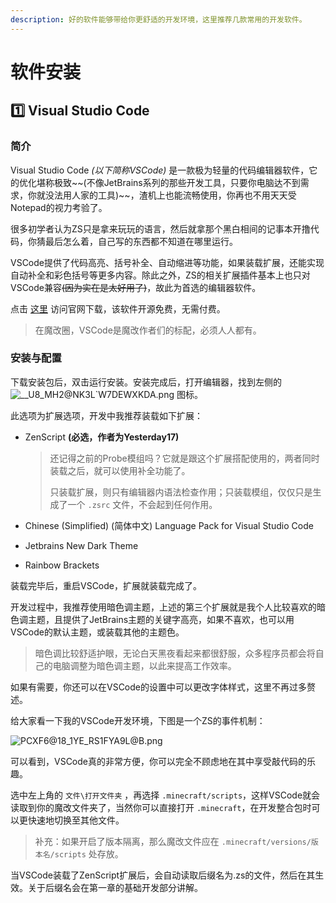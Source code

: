 ```yaml
---
description: 好的软件能够带给你更舒适的开发环境，这里推荐几款常用的开发软件。
---
```


# 软件安装

## 1️⃣ Visual Studio Code

### 简介

Visual Studio Code _(以下简称VSCode)_ 是一款极为轻量的代码编辑器软件，它的优化堪称极致\~\~(不像JetBrains系列的那些开发工具，只要你电脑达不到需求，你就没法用人家的工具)\~\~，渣机上也能流畅使用，你再也不用天天受Notepad的视力考验了。

很多初学者认为ZS只是拿来玩玩的语言，然后就拿那个黑白相间的记事本开撸代码，你猜最后怎么着，自己写的东西都不知道在哪里运行。

VSCode提供了代码高亮、括号补全、自动缩进等功能，如果装载扩展，还能实现自动补全和彩色括号等更多内容。除此之外，ZS的相关扩展插件基本上也只对VSCode兼容~~(因为实在是太好用了)~~，故此为首选的编辑器软件。

点击 [这里](https://code.visualstudio.com/) 访问官网下载，该软件开源免费，无需付费。

> 在魔改圈，VSCode是魔改作者们的标配，必须人人都有。

### 安装与配置

下载安装包后，双击运行安装。安装完成后，打开编辑器，找到左侧的 ![\_\_U8\_MH2@NK3L\`W7DEWXKDA.png](https://s2.loli.net/2022/10/01/Mf6YZDFKSLk4Cig.png) 图标。

此选项为扩展选项，开发中我推荐装载如下扩展：

* ZenScript **(必选，作者为Yesterday17)**

  > 还记得之前的Probe模组吗？它就是跟这个扩展搭配使用的，两者同时装载之后，就可以使用补全功能了。
  >
  > 只装载扩展，则只有编辑器内语法检查作用；只装载模组，仅仅只是生成了一个 `.zsrc` 文件，不会起到任何作用。

* Chinese (Simplified) (简体中文) Language Pack for Visual Studio Code

* Jetbrains New Dark Theme

* Rainbow Brackets

装载完毕后，重启VSCode，扩展就装载完成了。

开发过程中，我推荐使用暗色调主题，上述的第三个扩展就是我个人比较喜欢的暗色调主题，且提供了JetBrains主题的关键字高亮，如果不喜欢，也可以用VSCode的默认主题，或装载其他的主题色。

> 暗色调比较舒适护眼，无论白天黑夜看起来都很舒服，众多程序员都会将自己的电脑调整为暗色调主题，以此来提高工作效率。

如果有需要，你还可以在VSCode的设置中可以更改字体样式，这里不再过多赘述。

给大家看一下我的VSCode开发环境，下图是一个ZS的事件机制：

![PCXF6@18\_1YE\_RS1FYA9L@B.png](https://s2.loli.net/2022/10/01/zXcEB2RUwSfVJWe.png)

可以看到，VSCode真的非常方便，你可以完全不顾虑地在其中享受敲代码的乐趣。

选中左上角的 `文件\打开文件夹` ，再选择 `.minecraft/scripts`，这样VSCode就会读取到你的魔改文件夹了，当然你可以直接打开 `.minecraft`，在开发整合包时可以更快速地切换至其他文件。

> 补充：如果开启了版本隔离，那么魔改文件应在 `.minecraft/versions/版本名/scripts` 处存放。

当VSCode装载了ZenScript扩展后，会自动读取后缀名为.zs的文件，然后在其生效。关于后缀名会在第一章的基础开发部分讲解。
